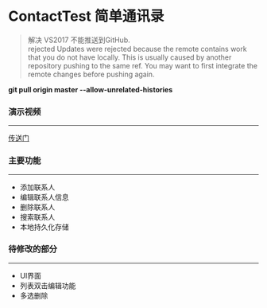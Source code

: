 # ContactTest 简单通讯录

>解决 VS2017 不能推送到GitHub.  
rejected Updates were rejected because the remote contains work that you do not have locally. This is usually caused by another repository pushing to the same ref. You may want to first integrate the remote changes before pushing again.

__git pull origin master --allow-unrelated-histories__

### 演示视频
- - - 
[传送门](https://github.com/kaitiandeng/ContactTest/blob/master/20180531_191021.mp4)


### 主要功能
- - -
+ 添加联系人
+ 编辑联系人信息
+ 删除联系人 
+ 搜索联系人
+ 本地持久化存储


### 待修改的部分
- - -
 + UI界面
 + 列表双击编辑功能
 + 多选删除

